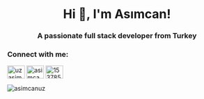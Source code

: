 <h1 align="center">Hi 👋, I'm Asımcan!</h1>
<h3 align="center">A passionate full stack developer from Turkey</h3>

<h3 align="left">Connect with me:</h3>

<p align="left">
<a href="https://twitter.com/uzasimcan" target="blank"><img align="center" src="https://raw.githubusercontent.com/rahuldkjain/github-profile-readme-generator/master/src/images/icons/Social/twitter.svg" alt="uzasimcan" height="30" width="40" /></a>
<a href="https://linkedin.com/in/asimcanuz" target="blank"><img align="center" src="https://raw.githubusercontent.com/rahuldkjain/github-profile-readme-generator/master/src/images/icons/Social/linked-in-alt.svg" alt="asimcanuz" height="30" width="40" /></a>
<a href="https://stackoverflow.com/users/15378559" target="blank"><img align="center" src="https://raw.githubusercontent.com/rahuldkjain/github-profile-readme-generator/master/src/images/icons/Social/stack-overflow.svg" alt="15378559" height="30" width="40" /></a>
</p>


<p><img align="center" src="https://github-readme-streak-stats.herokuapp.com?user=asimcanuz&theme=dark&hide_border=true&border_radius=16" alt="asimcanuz" /></p>
